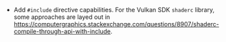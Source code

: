 - Add `#include` directive capabilities. For the Vulkan SDK `shaderc` library, some approaches are layed out in https://computergraphics.stackexchange.com/questions/8907/shaderc-compile-through-api-with-include. 